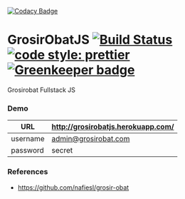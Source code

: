 [![Codacy Badge](https://api.codacy.com/project/badge/Grade/e7f2f372cf514eaaaccdf61a70f23f14)](https://app.codacy.com/app/wayanjimmy/grosirobatjs?utm_source=github.com&utm_medium=referral&utm_content=wayanjimmy/grosirobatjs&utm_campaign=Badge_Grade_Dashboard)
# GrosirObatJS [![Build Status](https://travis-ci.org/wayanjimmy/grosirobatjs.svg?branch=master)](https://travis-ci.org/wayanjimmy/grosirobatjs)  [![code style: prettier](https://img.shields.io/badge/code_style-prettier-ff69b4.svg?style=flat-square)](https://github.com/prettier/prettier) [![Greenkeeper badge](https://badges.greenkeeper.io/wayanjimmy/grosirobatjs.svg)](https://greenkeeper.io/)

Grosirobat Fullstack JS

### Demo

| URL | http://grosirobatjs.herokuapp.com/ |
| --- | --- |
| username | admin@grosirobat.com |
| password | secret |

### References
- https://github.com/nafiesl/grosir-obat
